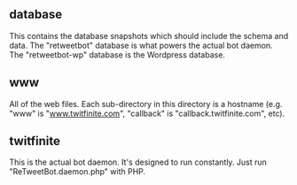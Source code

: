 database
--------
This contains the database snapshots which should include the schema and data.
The "retweetbot" database is what powers the actual bot daemon.  The
"retweetbot-wp" database is the Wordpress database.


www
---
All of the web files.  Each sub-directory in this directory is a hostname (e.g.
"www" is "www.twitfinite.com", "callback" is "callback.twitfinite.com", etc).


twitfinite
----------
This is the actual bot daemon.  It's designed to run constantly.  Just run
"ReTweetBot.daemon.php" with PHP.
